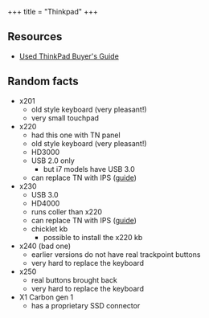 +++
title = "Thinkpad"
+++


## Resources
- [Used ThinkPad Buyer's Guide](https://www.bobble.tech/free-stuff/used-thinkpad-buyers-guide)

## Random facts
- x201
	- old style keyboard (very pleasant!)
	- very small touchpad
- x220
	- had this one with TN panel
	- old style keyboard (very pleasant!)
	- HD3000
	- USB 2.0 only
		- but i7 models have USB 3.0
	- can replace TN with IPS ([guide](https://nitrocaster.me/store/x220-x230-fhd-mod-kit.html))
- x230
	- USB 3.0
	- HD4000
	- runs coller than x220
	- can replace TN with IPS ([guide](https://nitrocaster.me/store/x220-x230-fhd-mod-kit.html))
	- chicklet kb
		- possible to install the x220 kb
- x240 (bad one)
	- earlier versions do not have real trackpoint buttons
	- very hard to replace the keyboard
- x250
	- real buttons brought back
	- very hard to replace the keyboard
- X1 Carbon gen 1 
	- has a proprietary SSD connector